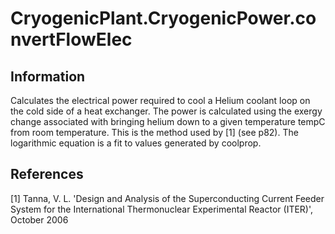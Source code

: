 # CryogenicPlant.CryogenicPower.convertFlowElec

## Information

Calculates the electrical power required to cool a Helium coolant loop on the cold side of a heat exchanger. The power is calculated using the exergy change associated with bringing helium down to a given temperature tempC from room temperature. This is the method used by [1] (see p82). The logarithmic equation is a fit to values generated by coolprop.

## References
[1] Tanna, V. L. 'Design and Analysis of the Superconducting Current Feeder System for the International Thermonuclear Experimental Reactor (ITER)', October 2006